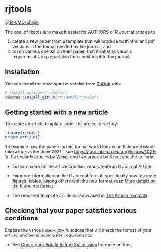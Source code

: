 
<!-- README.md is generated from README.Rmd. Please edit that file -->

# rjtools

<!-- badges: start -->

[![R-CMD-check](https://github.com/rjournal/rjtools/workflows/R-CMD-check/badge.svg)](https://github.com/rjournal/rjtools/actions)
<!-- badges: end -->

The goal of rjtools is to make it easier for AUTHORS of R Journal
articles to

1.  create a new paper from a template that will produce both html and
    pdf versions in the format needed by the journal, and
2.  to run various checks on their paper, that it satisfies various
    requirements, in preparation for submitting it to the journal.

## Installation

<!-- You can install the released version of rjtools from [CRAN](https://CRAN.R-project.org) with: -->
<!-- ``` r -->
<!-- install.packages("rjtools") -->
<!-- ``` -->
<!-- And the development version from [GitHub](https://github.com/rjournal/rjtools) with: -->

You can install the development version from
[GitHub](https://github.com/rjournal/rjtools) with:

``` r
# install.packages("remotes")
remotes::install_github("rjournal/rjtools")
```

## Getting started with a new article

To create an article template under the project directory:

``` r
library(rjtools)
create_article()
```

To examine how the papers in this format would look in an R Journal
issue, take a look at the June 2021 issue
<https://journal.r-project.org/issues/2021-1/>. Particularly
articles by Wang, and two articles by Kane, and the editorial.

-   To learn more on the article creation, read [Create an R Journal
    Article](https://rjournal.github.io/rjtools/articles/create_article.html).

-   For more information on the R Journal format, specifically how to
    create figures, tables, among others with the new format, read [More
    details on the R Journal
    format](https://rjournal.github.io/rjtools/articles/format-details.html).

-   The rendered template article is showcased in [The Article
    Template](https://rjournal.github.io/rjtools/articles/article_template.html).

## Checking that your paper satisfies various conditions

Explore the various `check_XXX` functions that will check the format of
your article, and some submission requirements.

-   See [Check your Article Before
    Submission](https://rjournal.github.io/rjtools/articles/check_functions.html)
    for more on this.
